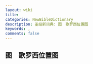 ```yaml
---
layout: wiki
title: 
categories: NewBibleDictionary
description: 圣经新词典: 图　歌罗西位置图
keywords: , 
comments: false
---
```


## 图　歌罗西位置图










